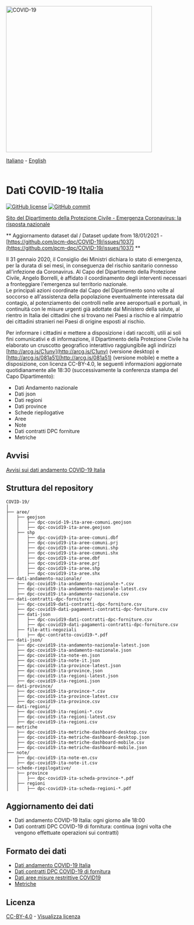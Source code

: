 <img src="http://opendatadpc.maps.arcgis.com/sharing/rest/content/items/5c8ef7516b5b4bb19f61037b4cd69015/data" alt="COVID-19" data-canonical-src="http://opendatadpc.maps.arcgis.com/sharing/rest/content/items/5c8ef7516b5b4bb19f61037b4cd69015/data" width="400" />

[Italiano](README.md) - [English](README_EN.md)<br><br>

# Dati COVID-19 Italia

[![GitHub license](https://img.shields.io/badge/License-Creative%20Commons%20Attribution%204.0%20International-blue)](https://github.com/pcm-dpc/COVID-19/blob/master/LICENSE)
[![GitHub commit](https://img.shields.io/github/last-commit/pcm-dpc/COVID-19)](https://github.com/pcm-dpc/COVID-19/commits/master)

[Sito del Dipartimento della Protezione Civile - Emergenza Coronavirus: la risposta nazionale](http://www.protezionecivile.it/attivita-rischi/rischio-sanitario/emergenze/coronavirus)

** Aggiornamento dataset dal / Dataset update from 18/01/2021 - [https://github.com/pcm-dpc/COVID-19/issues/1037](https://github.com/pcm-dpc/COVID-19/issues/1037) **

Il 31 gennaio 2020, il Consiglio dei Ministri dichiara lo stato di emergenza, per la durata di sei mesi, in conseguenza del rischio sanitario connesso all'infezione da Coronavirus.
Al Capo del Dipartimento della Protezione Civile, Angelo Borrelli, è affidato il coordinamento degli interventi necessari a fronteggiare l'emergenza sul territorio nazionale.  
Le principali azioni coordinate dal Capo del Dipartimento sono volte al soccorso e all'assistenza della popolazione eventualmente interessata dal contagio, al potenziamento dei controlli nelle aree aeroportuali e portuali, in continuità con le misure urgenti già adottate dal Ministero della salute, al rientro in Italia dei cittadini che si trovano nei Paesi a rischio e al rimpatrio dei cittadini stranieri nei Paesi di origine esposti al rischio.

Per informare i cittadini e mettere a disposizione i dati raccolti, utili ai soli fini comunicativi e di informazione, il Dipartimento della Protezione Civile ha elaborato un cruscotto geografico interattivo raggiungibile agli indirizzi  [http://arcg.is/C1unv](http://arcg.is/C1unv) (versione desktop) e [http://arcg.is/081a51](http://arcg.is/081a51) (versione mobile) e mette a disposizione, con licenza CC-BY-4.0, le seguenti informazioni aggiornate quotidianamente alle 18:30 (successivamente la conferenza stampa del Capo Dipartimento):

- Dati Andamento nazionale
- Dati json
- Dati regioni
- Dati province
- Schede riepilogative
- Aree
- Note
- Dati contratti DPC forniture
- Metriche

## Avvisi

[Avvisi sui dati andamento COVID-19 Italia](avvisi.md)<br>

## Struttura del repository
```
COVID-19/
│
├── aree/
│   ├── geojson
│   │   ├── dpc-covid-19-ita-aree-comuni.geojson
│   │   ├── dpc-covid19-ita-aree.geojson
│   ├── shp
│   │   ├── dpc-covid19-ita-aree-comuni.dbf
│   │   ├── dpc-covid19-ita-aree-comuni.prj
│   │   ├── dpc-covid19-ita-aree-comuni.shp
│   │   ├── dpc-covid19-ita-aree-comuni.shx
│   │   ├── dpc-covid19-ita-aree.dbf
│   │   ├── dpc-covid19-ita-aree.prj
│   │   ├── dpc-covid19-ita-aree.shp
│   │   ├── dpc-covid19-ita-aree.shx
├── dati-andamento-nazionale/
│   ├── dpc-covid19-ita-andamento-nazionale-*.csv
│   ├── dpc-covid19-ita-andamento-nazionale-latest.csv
│   ├── dpc-covid19-ita-andamento-nazionale.csv
├── dati-contratti-dpc-forniture/
│   ├── dpc-covid19-dati-contratti-dpc-forniture.csv
│   ├── dpc-covid19-dati-pagamenti-contratti-dpc-forniture.csv
│   ├── dati-json
│   │   ├── dpc-covid19-dati-contratti-dpc-forniture.csv
│   │   ├── dpc-covid19-dati-pagamenti-contratti-dpc-forniture.csv
│   ├── file-atti-negoziali
│   │   ├── dpc-contratto-covid19-*.pdf
├── dati-json/
│   ├── dpc-covid19-ita-andamento-nazionale-latest.json
│   ├── dpc-covid19-ita-andamento-nazionale.json
│   ├── dpc-covid19-ita-note-en.json
│   ├── dpc-covid19-ita-note-it.json
│   ├── dpc-covid19-ita-province-latest.json
│   ├── dpc-covid19-ita-province.json
│   ├── dpc-covid19-ita-regioni-latest.json
│   ├── dpc-covid19-ita-regioni.json
├── dati-province/
│   ├── dpc-covid19-ita-province-*.csv
│   ├── dpc-covid19-ita-province-latest.csv
│   ├── dpc-covid19-ita-province.csv
├── dati-regioni/
│   ├── dpc-covid19-ita-regioni-*.csv
│   ├── dpc-covid19-ita-regioni-latest.csv
│   ├── dpc-covid19-ita-regioni.csv
├── metriche
│   ├── dpc-covid19-ita-metriche-dashboard-desktop.csv
│   ├── dpc-covid19-ita-metriche-dashboard-desktop.json
│   ├── dpc-covid19-ita-metriche-dashboard-mobile.csv
│   ├── dpc-covid19-ita-metriche-dashboard-mobile.json
├── note/
│   ├── dpc-covid19-ita-note-en.csv
│   ├── dpc-covid19-ita-note-it.csv
├── schede-riepilogative/
│   ├── province
│   │   ├── dpc-covid19-ita-scheda-province-*.pdf
│   ├── regioni
│   │   ├── dpc-covid19-ita-scheda-regioni-*.pdf
```

## Aggiornamento dei dati

- Dati andamento COVID-19 Italia: ogni giorno alle 18:00<br>
- Dati contratti DPC COVID-19 di fornitura: continua (ogni volta che vengono effettuate operazioni sui contratti)

## Formato dei dati

- [Dati andamento COVID-19 Italia](dati-andamento-covid19-italia.md)<br>
- [Dati contratti DPC COVID-19 di fornitura](dati-contratti-dpc-covid19-fornitura.md)
- [Dati aree misure restrittive COVID19](dati-aree-covid19.md)
- [Metriche](metriche.md)

## Licenza

[CC-BY-4.0](https://creativecommons.org/licenses/by/4.0/deed.it) - [Visualizza licenza](https://github.com/pcm-dpc/COVID-19/blob/master/LICENSE)
